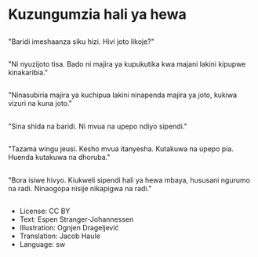 # Kuzungumzia hali ya hewa

##
"Baridi imeshaanza siku hizi. Hivi joto likoje?"

##
"Ni nyuzijoto tisa. Bado ni majira ya kupukutika kwa majani lakini kipupwe kinakaribia."

##
"Ninasubiria majira ya kuchipua lakini ninapenda majira ya joto, kukiwa vizuri na kuna joto."

##
"Sina shida na baridi. Ni mvua na upepo ndiyo sipendi."

##
"Tazama wingu jeusi. Kesho mvua itanyesha. Kutakuwa na upepo pia. Huenda kutakuwa na dhoruba."

##
"Bora isiwe hivyo. Kiukweli sipendi hali ya hewa mbaya, hususani ngurumo na radi. Ninaogopa nisije nikapigwa na radi."

##
* License: CC BY
* Text: Espen Stranger-Johannessen
* Illustration: Ognjen Drageljević
* Translation: Jacob Haule
* Language: sw
